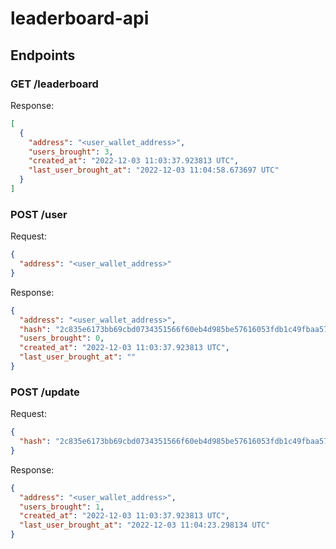 # leaderboard-api

## Endpoints

### GET /leaderboard

Response:

```json
[
  {
    "address": "<user_wallet_address>",
    "users_brought": 3,
    "created_at": "2022-12-03 11:03:37.923813 UTC",
    "last_user_brought_at": "2022-12-03 11:04:58.673697 UTC"
  }
]
```

### POST /user

Request:

```json
{
  "address": "<user_wallet_address>"
}
```

Response:

```json
{
  "address": "<user_wallet_address>",
  "hash": "2c835e6173bb69cbd0734351566f60eb4d985be57616053fdb1c49fbaa57915c",
  "users_brought": 0,
  "created_at": "2022-12-03 11:03:37.923813 UTC",
  "last_user_brought_at": ""
}
```

### POST /update

Request:

```json
{
  "hash": "2c835e6173bb69cbd0734351566f60eb4d985be57616053fdb1c49fbaa57915c"
}
```

Response:

```json
{
  "address": "<user_wallet_address>",
  "users_brought": 1,
  "created_at": "2022-12-03 11:03:37.923813 UTC",
  "last_user_brought_at": "2022-12-03 11:04:23.298134 UTC"
}
```
